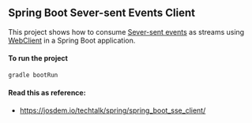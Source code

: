 Spring Boot Sever-sent Events Client
----------------------------------------

This project shows how to consume [Sever-sent events](https://developer.mozilla.org/en-US/docs/Web/API/Server-sent_events) as streams using [WebClient](https://docs.spring.io/spring/docs/current/spring-framework-reference/web-reactive.html#webflux-client) in a Spring Boot application.

#### To run the project

```bash
gradle bootRun
```

#### Read this as reference:

* https://josdem.io/techtalk/spring/spring_boot_sse_client/
